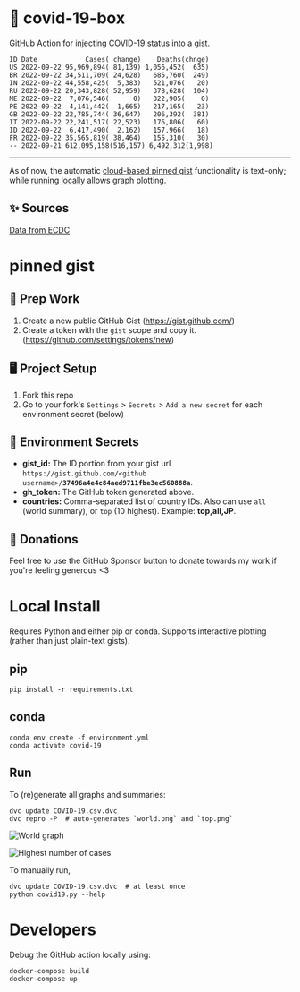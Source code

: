 # 🏥 covid-19-box

GitHub Action for injecting COVID-19 status into a gist.

```
ID Date            Cases( change)    Deaths(chnge)
US 2022-09-22 95,969,894( 81,139) 1,056,452(  635)
BR 2022-09-22 34,511,709( 24,628)   685,760(  249)
IN 2022-09-22 44,558,425(  5,383)   521,076(   20)
RU 2022-09-22 20,343,828( 52,959)   378,628(  104)
ME 2022-09-22  7,076,546(      0)   322,905(    0)
PE 2022-09-22  4,141,442(  1,665)   217,165(   23)
GB 2022-09-22 22,785,744( 36,647)   206,392(  381)
IT 2022-09-22 22,241,517( 22,523)   176,806(   60)
ID 2022-09-22  6,417,490(  2,162)   157,966(   18)
FR 2022-09-22 35,565,819( 38,464)   155,310(   30)
-- 2022-09-21 612,095,158(516,157) 6,492,312(1,998)
```

---

As of now, the automatic [cloud-based pinned gist](#pinned-gist) functionality is text-only;
while [running locally](#local-install) allows graph plotting.

## ✨ Sources

[Data from ECDC](https://www.ecdc.europa.eu/en/publications-data/download-todays-data-geographic-distribution-covid-19-cases-worldwide)

# pinned gist

## 🎒 Prep Work
1. Create a new public GitHub Gist (https://gist.github.com/)
1. Create a token with the `gist` scope and copy it. (https://github.com/settings/tokens/new)

## 🖥 Project Setup
1. Fork this repo
1. Go to your fork's `Settings` > `Secrets` > `Add a new secret` for each environment secret (below)

## 🤫 Environment Secrets
- **gist_id:** The ID portion from your gist url `https://gist.github.com/<github username>/`**`37496a4e4c84aed9711fbe3ec560888a`**.
- **gh_token:** The GitHub token generated above.
- **countries:** Comma-separated list of country IDs. Also can use `all` (world summary), or `top` (10 highest). Example: **top,all,JP**.

## 💸 Donations

Feel free to use the GitHub Sponsor button to donate towards my work if you're feeling generous <3

# Local Install

Requires Python and either pip or conda. Supports interactive plotting (rather than just plain-text gists).

## pip

```
pip install -r requirements.txt
```

## conda

```
conda env create -f environment.yml
conda activate covid-19
```

## Run

To (re)generate all graphs and summaries:

```
dvc update COVID-19.csv.dvc
dvc repro -P  # auto-generates `world.png` and `top.png`
```

![World graph](world.png)

![Highest number of cases](top.png)

To manually run,

```
dvc update COVID-19.csv.dvc  # at least once
python covid19.py --help
```

# Developers

Debug the GitHub action locally using:

```
docker-compose build
docker-compose up
```
